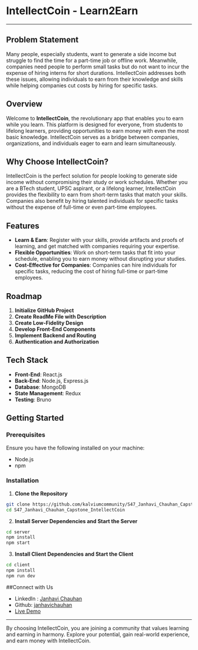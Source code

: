 # IntellectCoin - Learn2Earn
---

## Problem Statement

Many people, especially students, want to generate a side income but struggle to find the time for a part-time job or offline work. Meanwhile, companies need people to perform small tasks but do not want to incur the expense of hiring interns for short durations. IntellectCoin addresses both these issues, allowing individuals to earn from their knowledge and skills while helping companies cut costs by hiring for specific tasks.

## Overview

Welcome to **IntellectCoin**, the revolutionary app that enables you to earn while you learn. This platform is designed for everyone, from students to lifelong learners, providing opportunities to earn money with even the most basic knowledge. IntellectCoin serves as a bridge between companies, organizations, and individuals eager to earn and learn simultaneously.
## Why Choose IntellectCoin?

IntellectCoin is the perfect solution for people looking to generate side income without compromising their study or work schedules. Whether you are a BTech student, UPSC aspirant, or a lifelong learner, IntellectCoin provides the flexibility to earn from short-term tasks that match your skills. Companies also benefit by hiring talented individuals for specific tasks without the expense of full-time or even part-time employees.

## Features

- **Learn & Earn**: Register with your skills, provide artifacts and proofs of learning, and get matched with companies requiring your expertise.
- **Flexible Opportunities**: Work on short-term tasks that fit into your schedule, enabling you to earn money without disrupting your studies.
- **Cost-Effective for Companies**: Companies can hire individuals for specific tasks, reducing the cost of hiring full-time or part-time employees.

## Roadmap

1. **Initialize GitHub Project**
2. **Create ReadMe File with Description**
3. **Create Low-Fidelity Design**
4. **Develop Front-End Components**
5. **Implement Backend and Routing**
6. **Authentication and Authorization**

## Tech Stack

- **Front-End**: React.js
- **Back-End**: Node.js, Express.js
- **Database**: MongoDB
- **State Management**: Redux
- **Testing**: Bruno

## Getting Started

### Prerequisites

Ensure you have the following installed on your machine:

- Node.js
- npm

### Installation

1. **Clone the Repository**

```bash
git clone https://github.com/kalviumcommunity/S47_Janhavi_Chauhan_Capstone_IntellectCoin.git
cd S47_Janhavi_Chauhan_Capstone_IntellectCoin

```
2. **Install Server Dependencies and Start the Server**
```bash
cd server
npm install
npm start
```

3. **Install Client Dependencies and Start the Client**
```bash
cd client
npm install
npm run dev
```
##Connect with Us

- LinkedIn : [Janhavi Chauhan](https://www.linkedin.com/in/janhavi-chauhan-972305291/)
- Github: [janhavichauhan](https://github.com/janhavichauhan)
- [Live Demo](https://intellectcoin.onrender.com)
---
By choosing IntellectCoin, you are joining a community that values learning and earning in harmony. Explore your potential, gain real-world experience, and earn money with IntellectCoin.
